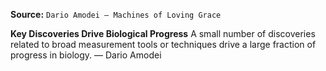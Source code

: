**Source:** `Dario Amodei — Machines of Loving Grace`

**Key Discoveries Drive Biological Progress**
A small number of discoveries related to broad measurement tools or techniques drive a large fraction of progress in biology. — Dario Amodei
